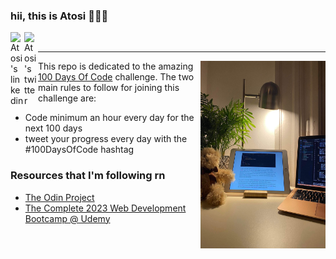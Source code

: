 ### hii, this is Atosi 👩🏻‍💻
<a href="https://www.linkedin.com/in/atosiroy/">
  <img align="left" alt="Atosi's linkedin" width="22px" src="https://raw.githubusercontent.com/peterthehan/peterthehan/master/assets/linkedin.svg" />
  </a>
<a href="https://twitter.com/atosicodes">
  <img align="left" alt="Atosi's twitter" width="22px" src="https://raw.githubusercontent.com/peterthehan/peterthehan/master/assets/twitter.svg" /> </a>
<br/>
<hr>
<img align="right" src="https://github.com/atosiroy/100daysofcode/blob/main/odin-recipes/images/IMG_7285.JPG" width="200" height="300"/>


This repo is dedicated to the amazing [100 Days Of Code](https://www.100daysofcode.com) challenge. The two main rules to follow for joining this challenge are: 
- Code minimum an hour every day for the next 100 days
- tweet your progress every day with the #100DaysOfCode hashtag
</p>

### Resources that I'm following rn

- [The Odin Project](https://www.theodinproject.com/paths/foundations/courses/foundations)
- [The Complete 2023 Web Development Bootcamp @ Udemy](https://www.udemy.com/course/the-complete-web-development-bootcamp/)

